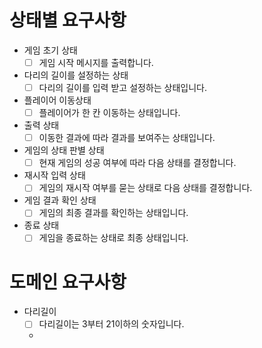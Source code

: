 # 상태별 요구사항

- 게임 초기 상태
    - [ ] 게임 시작 메시지를 출력합니다.
- 다리의 길이를 설정하는 상태
    - [ ] 다리의 길이를 입력 받고 설정하는 상태입니다.
- 플레이어 이동상태
    - [ ] 플레이어가 한 칸 이동하는 상태입니다.
- 출력 상태
    - [ ] 이동한 결과에 따라 결과를 보여주는 상태입니다.
- 게임의 상태 판별 상태
    - [ ] 현재 게임의 성공 여부에 따라 다음 상태를 결정합니다.
- 재시작 입력 상태
    - [ ] 게임의 재시작 여부를 묻는 상태로 다음 상태를 결정합니다.
- 게임 결과 확인 상태
    - [ ] 게임의 최종 결과를 확인하는 상태입니다.
- 종료 상태
    - [ ] 게임을 종료하는 상태로 최종 상태입니다.

# 도메인 요구사항

- 다리길이
    - [ ] 다리길이는 3부터 21이하의 숫자입니다.
    - 